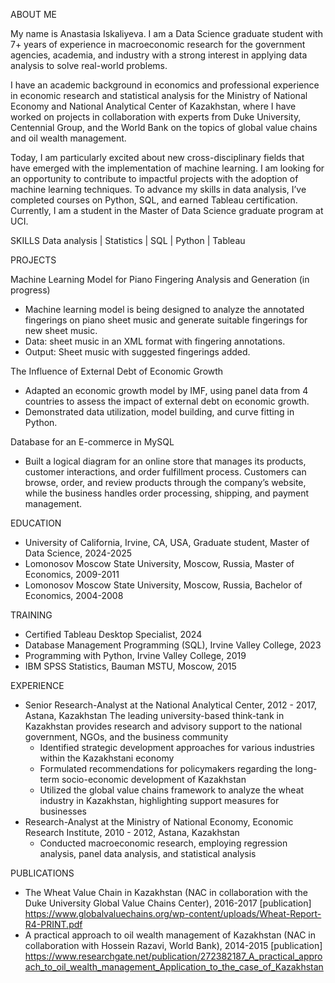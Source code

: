 ABOUT ME

My name is Anastasia Iskaliyeva. I am a Data Science graduate student with 7+ years of experience in macroeconomic research for the government agencies, academia, and industry with a strong interest in applying data analysis to solve real-world problems.

I have an academic background in economics and professional experience in economic research and statistical analysis for the Ministry of National Economy and National Analytical Center of Kazakhstan, where I have worked on projects in collaboration with experts from Duke University, Centennial Group, and the World Bank on the topics of global value chains and oil wealth management.

Today, I am particularly excited about new cross-disciplinary fields that have emerged with the implementation of machine learning. I am looking for an opportunity to contribute to impactful projects with the adoption of machine learning techniques. To advance my skills in data analysis, I’ve completed courses on Python, SQL, and earned Tableau certification. Currently, I am a student in the Master of Data Science graduate program at UCI.

SKILLS
Data analysis | Statistics | SQL | Python | Tableau


PROJECTS

Machine Learning Model for Piano Fingering Analysis and Generation (in progress)
 - Machine learning model is being designed to analyze the annotated fingerings on piano sheet music and generate suitable fingerings for new sheet music.
 - Data: sheet music in an XML format with fingering annotations.
 - Output: Sheet music with suggested fingerings added.
   
The Influence of External Debt of Economic Growth
- Adapted an economic growth model by IMF, using panel data from 4 countries to assess the impact of external debt on economic growth.
- Demonstrated data utilization, model building, and curve fitting in Python.

Database for an E-commerce in MySQL
- Built a logical diagram for an online store that manages its products, customer interactions, and order fulfillment process. Customers can browse, order, and review products through the company’s website, while the business handles order processing, shipping, and payment management.


EDUCATION
- University of California, Irvine, CA, USA, Graduate student, Master of Data Science, 2024-2025
- Lomonosov Moscow State University, Moscow, Russia, Master of Economics, 2009-2011
- Lomonosov Moscow State University, Moscow, Russia, Bachelor of Economics, 2004-2008

TRAINING
- Certified Tableau Desktop Specialist, 2024
-	Database Management Programming (SQL), Irvine Valley College, 2023
-	Programming with Python, Irvine Valley College, 2019
-	IBM SPSS Statistics, Bauman MSTU, Moscow, 2015

EXPERIENCE
- Senior Research-Analyst at the National Analytical Center, 2012 - 2017, Astana, Kazakhstan
The leading university-based think-tank in Kazakhstan provides research and advisory support to the national government, NGOs, and the business community
  - Identified strategic development approaches for various industries within the Kazakhstani economy
  - Formulated recommendations for policymakers regarding the long-term socio-economic development of Kazakhstan
  - Utilized the global value chains framework to analyze the wheat industry in Kazakhstan, highlighting support measures for businesses
- Research-Analyst at the Ministry of National Economy, Economic Research Institute, 2010 - 2012, Astana, Kazakhstan
  - Conducted macroeconomic research, employing regression analysis, panel data analysis, and statistical analysis

PUBLICATIONS
-	The Wheat Value Chain in Kazakhstan (NAC in collaboration with the Duke University Global Value Chains Center), 2016-2017
[publication] https://www.globalvaluechains.org/wp-content/uploads/Wheat-Report-R4-PRINT.pdf
-	A practical approach to oil wealth management of Kazakhstan (NAC in collaboration with Hossein Razavi, World Bank), 2014-2015
[publication] https://www.researchgate.net/publication/272382187_A_practical_approach_to_oil_wealth_management_Application_to_the_case_of_Kazakhstan
